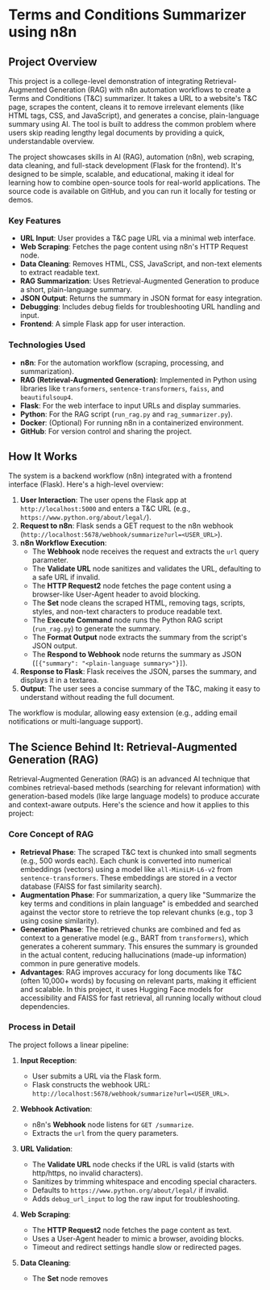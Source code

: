 # Terms and Conditions Summarizer using n8n

## Project Overview
This project is a college-level demonstration of integrating Retrieval-Augmented Generation (RAG) with n8n automation workflows to create a Terms and Conditions (T&C) summarizer. It takes a URL to a website's T&C page, scrapes the content, cleans it to remove irrelevant elements (like HTML tags, CSS, and JavaScript), and generates a concise, plain-language summary using AI. The tool is built to address the common problem where users skip reading lengthy legal documents by providing a quick, understandable overview.

The project showcases skills in AI (RAG), automation (n8n), web scraping, data cleaning, and full-stack development (Flask for the frontend). It's designed to be simple, scalable, and educational, making it ideal for learning how to combine open-source tools for real-world applications. The source code is available on GitHub, and you can run it locally for testing or demos.

### Key Features
- **URL Input**: User provides a T&C page URL via a minimal web interface.
- **Web Scraping**: Fetches the page content using n8n's HTTP Request node.
- **Data Cleaning**: Removes HTML, CSS, JavaScript, and non-text elements to extract readable text.
- **RAG Summarization**: Uses Retrieval-Augmented Generation to produce a short, plain-language summary.
- **JSON Output**: Returns the summary in JSON format for easy integration.
- **Debugging**: Includes debug fields for troubleshooting URL handling and input.
- **Frontend**: A simple Flask app for user interaction.

### Technologies Used
- **n8n**: For the automation workflow (scraping, processing, and summarization).
- **RAG (Retrieval-Augmented Generation)**: Implemented in Python using libraries like `transformers`, `sentence-transformers`, `faiss`, and `beautifulsoup4`.
- **Flask**: For the web interface to input URLs and display summaries.
- **Python**: For the RAG script (`run_rag.py` and `rag_summarizer.py`).
- **Docker**: (Optional) For running n8n in a containerized environment.
- **GitHub**: For version control and sharing the project.

## How It Works
The system is a backend workflow (n8n) integrated with a frontend interface (Flask). Here's a high-level overview:

1. **User Interaction**: The user opens the Flask app at `http://localhost:5000` and enters a T&C URL (e.g., `https://www.python.org/about/legal/`).
2. **Request to n8n**: Flask sends a GET request to the n8n webhook (`http://localhost:5678/webhook/summarize?url=<USER_URL>`).
3. **n8n Workflow Execution**:
   - The **Webhook** node receives the request and extracts the `url` query parameter.
   - The **Validate URL** node sanitizes and validates the URL, defaulting to a safe URL if invalid.
   - The **HTTP Request2** node fetches the page content using a browser-like User-Agent header to avoid blocking.
   - The **Set** node cleans the scraped HTML, removing tags, scripts, styles, and non-text characters to produce readable text.
   - The **Execute Command** node runs the Python RAG script (`run_rag.py`) to generate the summary.
   - The **Format Output** node extracts the summary from the script's JSON output.
   - The **Respond to Webhook** node returns the summary as JSON (`[{"summary": "<plain-language summary>"}]`).
4. **Response to Flask**: Flask receives the JSON, parses the summary, and displays it in a textarea.
5. **Output**: The user sees a concise summary of the T&C, making it easy to understand without reading the full document.

The workflow is modular, allowing easy extension (e.g., adding email notifications or multi-language support).

## The Science Behind It: Retrieval-Augmented Generation (RAG)
Retrieval-Augmented Generation (RAG) is an advanced AI technique that combines retrieval-based methods (searching for relevant information) with generation-based models (like large language models) to produce accurate and context-aware outputs. Here's the science and how it applies to this project:

### Core Concept of RAG
- **Retrieval Phase**: The scraped T&C text is chunked into small segments (e.g., 500 words each). Each chunk is converted into numerical embeddings (vectors) using a model like `all-MiniLM-L6-v2` from `sentence-transformers`. These embeddings are stored in a vector database (FAISS for fast similarity search).
- **Augmentation Phase**: For summarization, a query like "Summarize the key terms and conditions in plain language" is embedded and searched against the vector store to retrieve the top relevant chunks (e.g., top 3 using cosine similarity).
- **Generation Phase**: The retrieved chunks are combined and fed as context to a generative model (e.g., BART from `transformers`), which generates a coherent summary. This ensures the summary is grounded in the actual content, reducing hallucinations (made-up information) common in pure generative models.
- **Advantages**: RAG improves accuracy for long documents like T&C (often 10,000+ words) by focusing on relevant parts, making it efficient and scalable. In this project, it uses Hugging Face models for accessibility and FAISS for fast retrieval, all running locally without cloud dependencies.

### Process in Detail
The project follows a linear pipeline:

1. **Input Reception**:
   - User submits a URL via the Flask form.
   - Flask constructs the webhook URL: `http://localhost:5678/webhook/summarize?url=<USER_URL>`.

2. **Webhook Activation**:
   - n8n's **Webhook** node listens for `GET /summarize`.
   - Extracts the `url` from the query parameters.

3. **URL Validation**:
   - The **Validate URL** node checks if the URL is valid (starts with http/https, no invalid characters).
   - Sanitizes by trimming whitespace and encoding special characters.
   - Defaults to `https://www.python.org/about/legal/` if invalid.
   - Adds `debug_url_input` to log the raw input for troubleshooting.

4. **Web Scraping**:
   - The **HTTP Request2** node fetches the page content as text.
   - Uses a User-Agent header to mimic a browser, avoiding blocks.
   - Timeout and redirect settings handle slow or redirected pages.

5. **Data Cleaning**:
   - The **Set** node removes <script>, <style>, and HTML tags.
   - Normalizes whitespace and removes non-alphanumeric characters (except punctuation).
   - Results in clean, readable text.

6. **RAG Summarization**:
   - The **Execute Command** node runs `run_rag.py` with the cleaned text.
   - `run_rag.py` calls `rag_pipeline` from `rag_summarizer.py`:
     - Cleans the text further using BeautifulSoup.
     - Chunks the text.
     - Creates embeddings and a FAISS index.
     - Retrieves relevant chunks.
     - Generates the summary using BART.
   - Outputs JSON: `{"summary": "<plain-language summary>"}`.

7. **Output Formatting**:
   - The **Format Output** node extracts the `summary` from the JSON.
   - The **Respond to Webhook** node returns `[{"summary": "..."}]`.

8. **Display in Flask**:
   - Flask parses the JSON and shows the summary in a textarea.

This process ensures the summary is accurate, concise, and based on the actual T&C content.

## Installation and Setup
1. **Prerequisites**:
   - Python 3.8+ with libraries: `transformers==4.40.0`, `sentence-transformers==2.7.0`, `faiss-cpu==1.8.0`, `requests==2.31.0`, `beautifulsoup4==4.12.3`, `flask==3.0.3`.
   - n8n running via Docker (as per your setup).
   - GitHub repo cloned.

2. **Setup**:
   - Clone the repo:
     ```
     git clone https://github.com/pranavv1210/Terms-and-Conditions-Summarizer-using-n8n.git
     cd Terms-and-Conditions-Summarizer-using-n8n
     ```
   - Install Python dependencies:
     ```
     python -m venv venv
     source venv/bin/activate  # On Windows: venv\Scripts\activate
     pip install -r requirements.txt
     ```
   - Start n8n via Docker:
     ```
     docker run -it --rm -p 5678:5678 --network host -v ./tc-scraper-workflow.json:/home/node/tc-scraper-workflow.json n8nio/n8n
     ```
   - Import the workflow in n8n: Workflows > Import from File > Select `tc-scraper-workflow.json`.
   - Activate the workflow (green toggle ON).

3. **Run the Project**:
   - Start the Flask app:
     ```
     python app.py
     ```
   - Open `http://localhost:5000` in your browser.

## Usage
- Enter a T&C URL (e.g., `https://www.python.org/about/legal/`) in the input field.
- Click “Summarize”.
- The summary appears in the textarea below.
- For troubleshooting, check the n8n interface for node outputs or the Flask terminal for logs.

## Troubleshooting
- **Invalid URL Error**: Ensure the URL expression in the **HTTP Request2** node is `{{ $node['Validate URL'].json['url'] }}`. Check the `debug_url_input` field in **Validate URL** for input issues.
- **Webhook Not Registered**: Activate the workflow (green toggle ON).
- **No Summary**: Check if `run_rag.py` is at `/home/node/run_rag.py` in Docker. Test `run_rag.py` manually.
- **Scraping Fails**: Try simple URLs; add headers if blocked.
- **Flask Errors**: Check the `n8n response:` log in the Flask terminal for JSON issues.


## Credits
- Built by Pranav (pranavv1210)
- Tools: n8n for automation, Hugging Face for RAG models, Flask for the interface.
- Inspiration: xAI's Grok for guidance.

## License
MIT License - Feel free to use and modify for educational purposes.

---